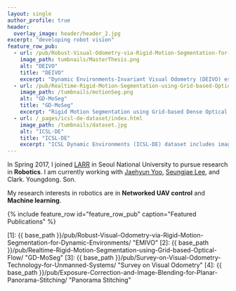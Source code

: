 ```yaml
---
layout: single
author_profile: true
header:
  overlay_image: header/header_2.jpg
excerpt: "developing robot vision"
feature_row_pub:
  - url: /pub/Robust-Visual-Odometry-via-Rigid-Motion-Segmentation-for-Dynamic-Environments/
    image_path: tumbnails/MasterThesis.png
    alt: "DEIVO"
    title: "DEIVO"
    excerpt: "Dynamic Environments-Invariant Visual Odometry (DEIVO) estimates the ego-motion with high accuracy and robustly and the motion of dynamic object separately."
  - url: /pub/Realtime-Rigid-Motion-Segmentation-using-Grid-based-Optical-Flow/
    image_path: /tumbnails/motionSeg.png
    alt: "GD-MoSeg"
    title: "GD-MoSeg"
    excerpt: "Rigid Motion Segmentation using Grid-based Dense Optical Flow (GD-MoSeg) separates objects which move independently of each other."
  - url: /_pages/icsl-de-dataset/index.html
    image_path: /tumbnails/dataset.jpg
    alt: "ICSL-DE"
    title: "ICSL-DE"
    excerpt: "ICSL Dynamic Environments (ICSL-DE) dataset includes image sequences collected in dynamic environments."
---
```


In Spring 2017, I joined <a href="http://larr.snu.ac.kr/" target="_blank">LARR</a> in Seoul National University to pursue research in **Robotics**. I am currently working with <a href="http://yjh5455.wixsite.com/jaehyun/" target="_blank">Jaehyun Yoo</a>, <a href="http://sjlazza.com/" target="_blank">Seungjae Lee</a>, and Clark. Youngdong. Son.

[comment]: <> (I am very grateful for the many friends, advisors and my family which support me on this journey.)
[comment]: <> (### developing artificial 3D perception)

My research interests in robotics are in **Networked UAV control** and **Machine learning**.

{% include feature_row id="feature_row_pub" caption="Featured Publications" %}

[1]: {{ base_path }}/pub/Robust-Visual-Odometry-via-Rigid-Motion-Segmentation-for-Dynamic-Environments/ "EMIVO"
[2]: {{ base_path }}/pub/Realtime-Rigid-Motion-Segmentation-using-Grid-based-Optical-Flow/ "GD-MoSeg"
[3]: {{ base_path }}/pub/Survey-on-Visual-Odometry-Technology-for-Unmanned-Systems/ "Survey on Visual Odometry"
[4]: {{ base_path }}/pub/Exposure-Correction-and-Image-Blending-for-Planar-Panorama-Stitching/ "Panorama Stitching"

